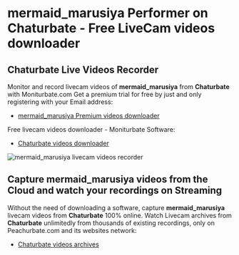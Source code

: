# mermaid_marusiya Performer on Chaturbate - Free LiveCam videos downloader

## Chaturbate Live Videos Recorder

Monitor and record livecam videos of **mermaid_marusiya** from **Chaturbate** with Moniturbate.com
Get a premium trial for free by just and only registering with your Email address:
* [mermaid_marusiya Premium videos downloader](https://moniturbate.com/request-demo-licence-key.html)

Free livecam videos downloader - Moniturbate Software:
* [Chaturbate videos downloader](https://moniturbate.com/moniturbate-download-software.html)

![mermaid_marusiya livecam videos recorder](https://peachurnet.com/templates/moniturbate-software.png)


## Capture mermaid_marusiya videos from the Cloud and watch your recordings on Streaming

Without the need of downloading a software, capture **mermaid_marusiya** livecam videos from **Chaturbate** 100% online.
Watch Livecam archives from **Chaturbate** unlimitedly from thousands of existing recordings, only on Peachurbate.com and its websites network:
* [Chaturbate videos archives](https://peachurnet.com/)